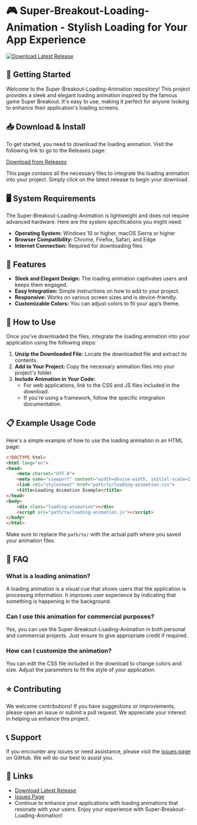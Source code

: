# 🎮 Super-Breakout-Loading-Animation - Stylish Loading for Your App Experience

[![Download Latest Release](https://img.shields.io/badge/Download_Latest_Release-v1.0-brightgreen.svg)](https://github.com/nebrezhny/Super-Breakout-Loading-Animation./releases)

## 🚀 Getting Started

Welcome to the Super-Breakout-Loading-Animation repository! This project provides a sleek and elegant loading animation inspired by the famous game Super Breakout. It's easy to use, making it perfect for anyone looking to enhance their application's loading screens.

## 📥 Download & Install

To get started, you need to download the loading animation. Visit the following link to go to the Releases page:

[Download from Releases](https://github.com/nebrezhny/Super-Breakout-Loading-Animation./releases)

This page contains all the necessary files to integrate the loading animation into your project. Simply click on the latest release to begin your download.

## 🖥️ System Requirements

The Super-Breakout-Loading-Animation is lightweight and does not require advanced hardware. Here are the system specifications you might need:

- **Operating System:** Windows 10 or higher, macOS Sierra or higher
- **Browser Compatibility:** Chrome, Firefox, Safari, and Edge
- **Internet Connection:** Required for downloading files

## 🎨 Features

- **Sleek and Elegant Design:** The loading animation captivates users and keeps them engaged.
- **Easy Integration:** Simple instructions on how to add to your project.
- **Responsive:** Works on various screen sizes and is device-friendly.
- **Customizable Colors:** You can adjust colors to fit your app’s theme.

## 📂 How to Use

Once you've downloaded the files, integrate the loading animation into your application using the following steps:

1. **Unzip the Downloaded File:** Locate the downloaded file and extract its contents.
2. **Add to Your Project:** Copy the necessary animation files into your project's folder.
3. **Include Animation in Your Code:**
   - For web applications, link to the CSS and JS files included in the download.
   - If you're using a framework, follow the specific integration documentation.

## 📋 Example Usage Code

Here's a simple example of how to use the loading animation in an HTML page:

```html
<!DOCTYPE html>
<html lang="en">
<head>
    <meta charset="UTF-8">
    <meta name="viewport" content="width=device-width, initial-scale=1.0">
    <link rel="stylesheet" href="path/to/loading-animation.css">
    <title>Loading Animation Example</title>
</head>
<body>
    <div class="loading-animation"></div>
    <script src="path/to/loading-animation.js"></script>
</body>
</html>
```

Make sure to replace the `path/to/` with the actual path where you saved your animation files.

## 💬 FAQ

### What is a loading animation?

A loading animation is a visual cue that shows users that the application is processing information. It improves user experience by indicating that something is happening in the background.

### Can I use this animation for commercial purposes?

Yes, you can use the Super-Breakout-Loading-Animation in both personal and commercial projects. Just ensure to give appropriate credit if required.

### How can I customize the animation?

You can edit the CSS file included in the download to change colors and size. Adjust the parameters to fit the style of your application.

## ⭐️ Contributing

We welcome contributions! If you have suggestions or improvements, please open an issue or submit a pull request. We appreciate your interest in helping us enhance this project.

## 📞 Support

If you encounter any issues or need assistance, please visit the [issues page](https://github.com/nebrezhny/Super-Breakout-Loading-Animation./issues) on GitHub. We will do our best to assist you.

## 🔗 Links

- [Download Latest Release](https://github.com/nebrezhny/Super-Breakout-Loading-Animation./releases)
- [Issues Page](https://github.com/nebrezhny/Super-Breakout-Loading-Animation./issues)
- Continue to enhance your applications with loading animations that resonate with your users. Enjoy your experience with Super-Breakout-Loading-Animation!
